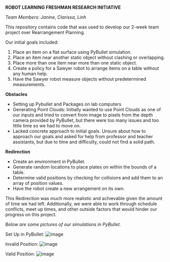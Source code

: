 **ROBOT LEARNING FRESHMAN RESEARCH INITIATIVE**

*Team Members: Janine, Clarissa, Linh*

This repository contains code that was used to develop our 2-week team project over Rearrangement Planning.

Our initial goals included:
1. Place an item on a flat surface using PyBullet simulation.
2. Place an item near another static object without clashing or overlapping.
3. Place more than one item near more than one static object.
4. Create a policy for a Sawyer robot to arrange items on a table without any human help.
5. Have the Sawyer robot measure objects without predetermined measurements.

**Obstacles**
- Setting up Pybullet and Packages on lab computers
- Generating Point Clouds: Initially wanted to use Point Clouds as one of our inputs and tried to convert from image to pixels from the depth camera provided by PyBullet, but there were too many issues and too little time so we had to move on.
- Lacked concrete approach to initial goals. Unsure about how to approach our goals and asked for help from professor and teacher assistants, but due to time and difficulty, could not find a solid path.

**Redirection**
- Create an environment in PyBullet.
- Generate random locations to place plates on within the bounds of a table.
- Determine valid positions by checking for collisions and add them to an array of position values.
- Have the robot create a new arrangement on its own.

This Redirection was much more realistic and achievable given the amount of time we had left. Additionally, we were able to work through schedule conflicts, meet up times, and other outside factors that would hinder our progress on this project.

  *Below are some pictures of our simulations in PyBullet.*

Set Up in PyBullet:
![image](https://github.com/user-attachments/assets/09b4b43c-0cb6-44bd-9477-910ecb06b873)

Invalid Position:
![image](https://github.com/user-attachments/assets/ac12aca1-4197-479f-81f4-f1ee23d3a442)

Valid Position:
![image](https://github.com/user-attachments/assets/4fbd1452-dd52-430c-8a18-99d3aff1561a)


